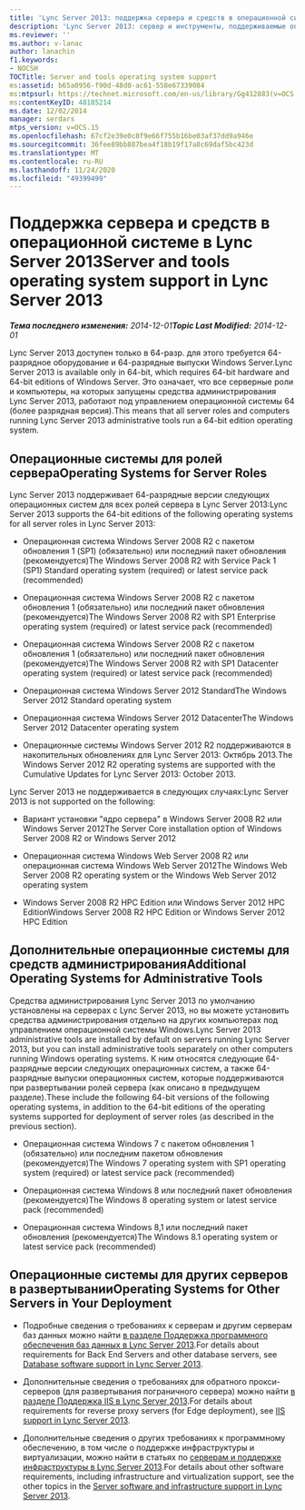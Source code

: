 ```yaml
---
title: 'Lync Server 2013: поддержка сервера и средств в операционной системе'
description: 'Lync Server 2013: сервер и инструменты, поддерживаемые операционной системой.'
ms.reviewer: ''
ms.author: v-lanac
author: lanachin
f1.keywords:
- NOCSH
TOCTitle: Server and tools operating system support
ms:assetid: b65a0956-f90d-48d0-ac61-558e67339084
ms:mtpsurl: https://technet.microsoft.com/en-us/library/Gg412883(v=OCS.15)
ms:contentKeyID: 48185214
ms.date: 12/02/2014
manager: serdars
mtps_version: v=OCS.15
ms.openlocfilehash: 67cf2e39e0c8f9e66f755b16be03af37dd9a946e
ms.sourcegitcommit: 36fee89bb887bea4f18b19f17a8c69daf5bc423d
ms.translationtype: MT
ms.contentlocale: ru-RU
ms.lasthandoff: 11/24/2020
ms.locfileid: "49399499"
---
```

# <a name="server-and-tools-operating-system-support-in-lync-server-2013"></a><span data-ttu-id="2d7ee-103">Поддержка сервера и средств в операционной системе в Lync Server 2013</span><span class="sxs-lookup"><span data-stu-id="2d7ee-103">Server and tools operating system support in Lync Server 2013</span></span>

<div data-xmlns="http://www.w3.org/1999/xhtml">

<div class="topic" data-xmlns="http://www.w3.org/1999/xhtml" data-msxsl="urn:schemas-microsoft-com:xslt" data-cs="https://msdn.microsoft.com/">

<div data-asp="https://msdn2.microsoft.com/asp">



</div>

<div id="mainSection">

<div id="mainBody"><span data-ttu-id="2d7ee-104">

<span> </span></span><span class="sxs-lookup"><span data-stu-id="2d7ee-104">

<span> </span></span></span>

<span data-ttu-id="2d7ee-105">_**Тема последнего изменения:** 2014-12-01_</span><span class="sxs-lookup"><span data-stu-id="2d7ee-105">_**Topic Last Modified:** 2014-12-01_</span></span>

<span data-ttu-id="2d7ee-106">Lync Server 2013 доступен только в 64-разр. для этого требуется 64-разрядное оборудование и 64-разрядные выпуски Windows Server.</span><span class="sxs-lookup"><span data-stu-id="2d7ee-106">Lync Server 2013 is available only in 64-bit, which requires 64-bit hardware and 64-bit editions of Windows Server.</span></span> <span data-ttu-id="2d7ee-107">Это означает, что все серверные роли и компьютеры, на которых запущены средства администрирования Lync Server 2013, работают под управлением операционной системы 64 (более разрядная версия).</span><span class="sxs-lookup"><span data-stu-id="2d7ee-107">This means that all server roles and computers running Lync Server 2013 administrative tools run a 64-bit edition operating system.</span></span>

<div>

## <a name="operating-systems-for-server-roles"></a><span data-ttu-id="2d7ee-108">Операционные системы для ролей сервера</span><span class="sxs-lookup"><span data-stu-id="2d7ee-108">Operating Systems for Server Roles</span></span>

<span data-ttu-id="2d7ee-109">Lync Server 2013 поддерживает 64-разрядные версии следующих операционных систем для всех ролей сервера в Lync Server 2013:</span><span class="sxs-lookup"><span data-stu-id="2d7ee-109">Lync Server 2013 supports the 64-bit editions of the following operating systems for all server roles in Lync Server 2013:</span></span>

  - <span data-ttu-id="2d7ee-110">Операционная система Windows Server 2008 R2 с пакетом обновления 1 (SP1) (обязательно) или последний пакет обновления (рекомендуется)</span><span class="sxs-lookup"><span data-stu-id="2d7ee-110">The Windows Server 2008 R2 with Service Pack 1 (SP1) Standard operating system (required) or latest service pack (recommended)</span></span>

  - <span data-ttu-id="2d7ee-111">Операционная система Windows Server 2008 R2 с пакетом обновления 1 (обязательно) или последний пакет обновления (рекомендуется)</span><span class="sxs-lookup"><span data-stu-id="2d7ee-111">The Windows Server 2008 R2 with SP1 Enterprise operating system (required) or latest service pack (recommended)</span></span>

  - <span data-ttu-id="2d7ee-112">Операционная система Windows Server 2008 R2 с пакетом обновления 1 (обязательно) или последний пакет обновления (рекомендуется)</span><span class="sxs-lookup"><span data-stu-id="2d7ee-112">The Windows Server 2008 R2 with SP1 Datacenter operating system (required) or latest service pack (recommended)</span></span>

  - <span data-ttu-id="2d7ee-113">Операционная система Windows Server 2012 Standard</span><span class="sxs-lookup"><span data-stu-id="2d7ee-113">The Windows Server 2012 Standard operating system</span></span>

  - <span data-ttu-id="2d7ee-114">Операционная система Windows Server 2012 Datacenter</span><span class="sxs-lookup"><span data-stu-id="2d7ee-114">The Windows Server 2012 Datacenter operating system</span></span>

  - <span data-ttu-id="2d7ee-115">Операционные системы Windows Server 2012 R2 поддерживаются в накопительных обновлениях для Lync Server 2013: Октябрь 2013.</span><span class="sxs-lookup"><span data-stu-id="2d7ee-115">The Windows Server 2012 R2 operating systems are supported with the Cumulative Updates for Lync Server 2013: October 2013.</span></span>

<span data-ttu-id="2d7ee-116">Lync Server 2013 не поддерживается в следующих случаях:</span><span class="sxs-lookup"><span data-stu-id="2d7ee-116">Lync Server 2013 is not supported on the following:</span></span>

  - <span data-ttu-id="2d7ee-117">Вариант установки "ядро сервера" в Windows Server 2008 R2 или Windows Server 2012</span><span class="sxs-lookup"><span data-stu-id="2d7ee-117">The Server Core installation option of Windows Server 2008 R2 or Windows Server 2012</span></span>

  - <span data-ttu-id="2d7ee-118">Операционная система Windows Web Server 2008 R2 или операционная система Windows Web Server 2012</span><span class="sxs-lookup"><span data-stu-id="2d7ee-118">The Windows Web Server 2008 R2 operating system or the Windows Web Server 2012 operating system</span></span>

  - <span data-ttu-id="2d7ee-119">Windows Server 2008 R2 HPC Edition или Windows Server 2012 HPC Edition</span><span class="sxs-lookup"><span data-stu-id="2d7ee-119">Windows Server 2008 R2 HPC Edition or Windows Server 2012 HPC Edition</span></span>

</div>

<div>

## <a name="additional-operating-systems-for-administrative-tools"></a><span data-ttu-id="2d7ee-120">Дополнительные операционные системы для средств администрирования</span><span class="sxs-lookup"><span data-stu-id="2d7ee-120">Additional Operating Systems for Administrative Tools</span></span>

<span data-ttu-id="2d7ee-121">Средства администрирования Lync Server 2013 по умолчанию установлены на серверах с Lync Server 2013, но вы можете установить средства администрирования отдельно на других компьютерах под управлением операционной системы Windows.</span><span class="sxs-lookup"><span data-stu-id="2d7ee-121">Lync Server 2013 administrative tools are installed by default on servers running Lync Server 2013, but you can install administrative tools separately on other computers running Windows operating systems.</span></span> <span data-ttu-id="2d7ee-122">К ним относятся следующие 64-разрядные версии следующих операционных систем, а также 64-разрядные выпуски операционных систем, которые поддерживаются при развертывании ролей сервера (как описано в предыдущем разделе).</span><span class="sxs-lookup"><span data-stu-id="2d7ee-122">These include the following 64-bit versions of the following operating systems, in addition to the 64-bit editions of the operating systems supported for deployment of server roles (as described in the previous section).</span></span>

  - <span data-ttu-id="2d7ee-123">Операционная система Windows 7 с пакетом обновления 1 (обязательно) или последним пакетом обновления (рекомендуется)</span><span class="sxs-lookup"><span data-stu-id="2d7ee-123">The Windows 7 operating system with SP1 operating system (required) or latest service pack (recommended)</span></span>

  - <span data-ttu-id="2d7ee-124">Операционная система Windows 8 или последний пакет обновления (рекомендуется)</span><span class="sxs-lookup"><span data-stu-id="2d7ee-124">The Windows 8 operating system or latest service pack (recommended)</span></span>

  - <span data-ttu-id="2d7ee-125">Операционная система Windows 8,1 или последний пакет обновления (рекомендуется)</span><span class="sxs-lookup"><span data-stu-id="2d7ee-125">The Windows 8.1 operating system or latest service pack (recommended)</span></span>

</div>

<div>

## <a name="operating-systems-for-other-servers-in-your-deployment"></a><span data-ttu-id="2d7ee-126">Операционные системы для других серверов в развертывании</span><span class="sxs-lookup"><span data-stu-id="2d7ee-126">Operating Systems for Other Servers in Your Deployment</span></span>

  - <span data-ttu-id="2d7ee-127">Подробные сведения о требованиях к серверам и другим серверам баз данных можно найти [в разделе Поддержка программного обеспечения баз данных в Lync Server 2013](lync-server-2013-database-software-support.md).</span><span class="sxs-lookup"><span data-stu-id="2d7ee-127">For details about requirements for Back End Servers and other database servers, see [Database software support in Lync Server 2013](lync-server-2013-database-software-support.md).</span></span>

  - <span data-ttu-id="2d7ee-128">Дополнительные сведения о требованиях для обратного прокси-серверов (для развертывания пограничного сервера) можно найти [в разделе Поддержка IIS в Lync Server 2013](lync-server-2013-iis-support.md).</span><span class="sxs-lookup"><span data-stu-id="2d7ee-128">For details about requirements for reverse proxy servers (for Edge deployment), see [IIS support in Lync Server 2013](lync-server-2013-iis-support.md).</span></span>

  - <span data-ttu-id="2d7ee-129">Дополнительные сведения о других требованиях к программному обеспечению, в том числе о поддержке инфраструктуры и виртуализации, можно найти в статьях по [серверам и поддержке инфраструктуры в Lync Server 2013](lync-server-2013-server-software-and-infrastructure-support.md).</span><span class="sxs-lookup"><span data-stu-id="2d7ee-129">For details about other software requirements, including infrastructure and virtualization support, see the other topics in the [Server software and infrastructure support in Lync Server 2013](lync-server-2013-server-software-and-infrastructure-support.md).</span></span>

<span data-ttu-id="2d7ee-130"></div>

</div>

<span> </span>

</div>

</div>

</span><span class="sxs-lookup"><span data-stu-id="2d7ee-130"></div>

</div>

<span> </span>

</div>

</div>

</span></span></div>

